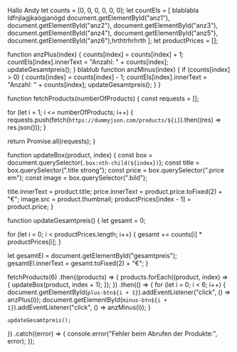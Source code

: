 Hallo Andy
let counts = [0, 0, 0, 0, 0, 0];
let countEls = [
  blablabla
  ldfnjlagjkaögjanögd
  document.getElementById("anz1"),
  document.getElementById("anz2"),
  document.getElementById("anz3"),
  document.getElementById("anz4"),
  document.getElementById("anz5"),
  document.getElementById("anz6"),hrthtrhrhrth
];
let productPrices = [];

function anzPlus(index) {
  counts[index] = counts[index] + 1;
  countEls[index].innerText = "Anzahl: " + counts[index];
  updateGesamtpreis();
}
blablub
function anzMinus(index) {
  if (counts[index] > 0) {
    counts[index] = counts[index] - 1;
    countEls[index].innerText = "Anzahl: " + counts[index];
    updateGesamtpreis();
  }
}

function fetchProducts(numberOfProducts) {
  const requests = [];

  for (let i = 1; i <= numberOfProducts; i++) {
    requests.push(fetch(`https://dummyjson.com/products/${i}`).then((res) => res.json()));
  }

  return Promise.all(requests);
}

function updateBox(product, index) {
  const box = document.querySelector(`.box:nth-child(${index})`);
  const title = box.querySelector(".title strong");
  const price = box.querySelector(".price em");
  const image = box.querySelector(".bild");

  title.innerText = product.title;
  price.innerText = product.price.toFixed(2) + "€";
  image.src = product.thumbnail;
  productPrices[index - 1] = product.price;
}

function updateGesamtpreis() {
  let gesamt = 0;

  for (let i = 0; i < productPrices.length; i++) {
    gesamt += counts[i] * productPrices[i];
  }

  let gesamtEl = document.getElementById("gesamtpreis");
  gesamtEl.innerText = gesamt.toFixed(2) + "€";
}

fetchProducts(6)
  .then((products) => {
    products.forEach((product, index) => {
      updateBox(product, index + 1);
    });
  })
  .then(() => {
    for (let i = 0; i < 6; i++) {
      document.getElementById(`plus-btn${i + 1}`).addEventListener("click", () => anzPlus(i));
      document.getElementById(`minus-btn${i + 1}`).addEventListener("click", () => anzMinus(i));
    }

    updateGesamtpreis();
  })
  .catch((error) => {
    console.error("Fehler beim Abrufen der Produkte:", error);
  });
